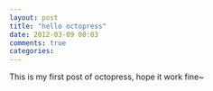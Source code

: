 ```yaml
---
layout: post
title: "hello octopress"
date: 2012-03-09 00:03
comments: true
categories: 
---
```


This is my first post of octopress, hope it work fine~
